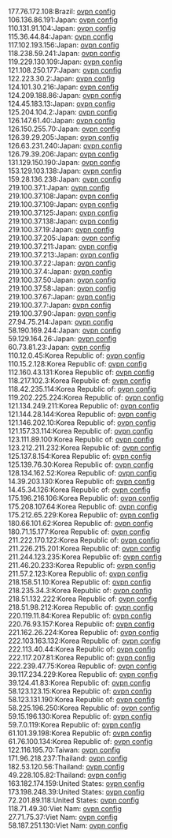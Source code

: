 177.76.172.108:Brazil: [ovpn config](vpn/177_76_172_108.ovpn)  
106.136.86.191:Japan: [ovpn config](vpn/106_136_86_191.ovpn)  
110.131.91.104:Japan: [ovpn config](vpn/110_131_91_104.ovpn)  
115.36.44.84:Japan: [ovpn config](vpn/115_36_44_84.ovpn)  
117.102.193.156:Japan: [ovpn config](vpn/117_102_193_156.ovpn)  
118.238.59.241:Japan: [ovpn config](vpn/118_238_59_241.ovpn)  
119.229.130.109:Japan: [ovpn config](vpn/119_229_130_109.ovpn)  
121.108.250.177:Japan: [ovpn config](vpn/121_108_250_177.ovpn)  
122.223.30.2:Japan: [ovpn config](vpn/122_223_30_2.ovpn)  
124.101.30.216:Japan: [ovpn config](vpn/124_101_30_216.ovpn)  
124.209.188.86:Japan: [ovpn config](vpn/124_209_188_86.ovpn)  
124.45.183.13:Japan: [ovpn config](vpn/124_45_183_13.ovpn)  
125.204.104.2:Japan: [ovpn config](vpn/125_204_104_2.ovpn)  
126.147.61.40:Japan: [ovpn config](vpn/126_147_61_40.ovpn)  
126.150.255.70:Japan: [ovpn config](vpn/126_150_255_70.ovpn)  
126.39.29.205:Japan: [ovpn config](vpn/126_39_29_205.ovpn)  
126.63.231.240:Japan: [ovpn config](vpn/126_63_231_240.ovpn)  
126.79.39.206:Japan: [ovpn config](vpn/126_79_39_206.ovpn)  
131.129.150.190:Japan: [ovpn config](vpn/131_129_150_190.ovpn)  
153.129.103.138:Japan: [ovpn config](vpn/153_129_103_138.ovpn)  
159.28.136.238:Japan: [ovpn config](vpn/159_28_136_238.ovpn)  
219.100.37.1:Japan: [ovpn config](vpn/219_100_37_1.ovpn)  
219.100.37.108:Japan: [ovpn config](vpn/219_100_37_108.ovpn)  
219.100.37.109:Japan: [ovpn config](vpn/219_100_37_109.ovpn)  
219.100.37.125:Japan: [ovpn config](vpn/219_100_37_125.ovpn)  
219.100.37.138:Japan: [ovpn config](vpn/219_100_37_138.ovpn)  
219.100.37.19:Japan: [ovpn config](vpn/219_100_37_19.ovpn)  
219.100.37.205:Japan: [ovpn config](vpn/219_100_37_205.ovpn)  
219.100.37.211:Japan: [ovpn config](vpn/219_100_37_211.ovpn)  
219.100.37.213:Japan: [ovpn config](vpn/219_100_37_213.ovpn)  
219.100.37.22:Japan: [ovpn config](vpn/219_100_37_22.ovpn)  
219.100.37.4:Japan: [ovpn config](vpn/219_100_37_4.ovpn)  
219.100.37.50:Japan: [ovpn config](vpn/219_100_37_50.ovpn)  
219.100.37.58:Japan: [ovpn config](vpn/219_100_37_58.ovpn)  
219.100.37.67:Japan: [ovpn config](vpn/219_100_37_67.ovpn)  
219.100.37.7:Japan: [ovpn config](vpn/219_100_37_7.ovpn)  
219.100.37.90:Japan: [ovpn config](vpn/219_100_37_90.ovpn)  
27.94.75.214:Japan: [ovpn config](vpn/27_94_75_214.ovpn)  
58.190.169.244:Japan: [ovpn config](vpn/58_190_169_244.ovpn)  
59.129.164.26:Japan: [ovpn config](vpn/59_129_164_26.ovpn)  
60.73.81.23:Japan: [ovpn config](vpn/60_73_81_23.ovpn)  
110.12.0.45:Korea Republic of: [ovpn config](vpn/110_12_0_45.ovpn)  
110.15.2.128:Korea Republic of: [ovpn config](vpn/110_15_2_128.ovpn)  
112.160.43.131:Korea Republic of: [ovpn config](vpn/112_160_43_131.ovpn)  
118.217.102.3:Korea Republic of: [ovpn config](vpn/118_217_102_3.ovpn)  
118.42.235.114:Korea Republic of: [ovpn config](vpn/118_42_235_114.ovpn)  
119.202.225.224:Korea Republic of: [ovpn config](vpn/119_202_225_224.ovpn)  
121.134.249.211:Korea Republic of: [ovpn config](vpn/121_134_249_211.ovpn)  
121.144.28.144:Korea Republic of: [ovpn config](vpn/121_144_28_144.ovpn)  
121.146.202.10:Korea Republic of: [ovpn config](vpn/121_146_202_10.ovpn)  
121.157.33.114:Korea Republic of: [ovpn config](vpn/121_157_33_114.ovpn)  
123.111.89.100:Korea Republic of: [ovpn config](vpn/123_111_89_100.ovpn)  
123.212.211.232:Korea Republic of: [ovpn config](vpn/123_212_211_232.ovpn)  
125.137.8.154:Korea Republic of: [ovpn config](vpn/125_137_8_154.ovpn)  
125.139.76.30:Korea Republic of: [ovpn config](vpn/125_139_76_30.ovpn)  
128.134.162.52:Korea Republic of: [ovpn config](vpn/128_134_162_52.ovpn)  
14.39.203.130:Korea Republic of: [ovpn config](vpn/14_39_203_130.ovpn)  
14.45.34.126:Korea Republic of: [ovpn config](vpn/14_45_34_126.ovpn)  
175.196.216.106:Korea Republic of: [ovpn config](vpn/175_196_216_106.ovpn)  
175.208.107.64:Korea Republic of: [ovpn config](vpn/175_208_107_64.ovpn)  
175.212.65.229:Korea Republic of: [ovpn config](vpn/175_212_65_229.ovpn)  
180.66.101.62:Korea Republic of: [ovpn config](vpn/180_66_101_62.ovpn)  
180.71.15.177:Korea Republic of: [ovpn config](vpn/180_71_15_177.ovpn)  
211.222.170.122:Korea Republic of: [ovpn config](vpn/211_222_170_122.ovpn)  
211.226.215.201:Korea Republic of: [ovpn config](vpn/211_226_215_201.ovpn)  
211.244.123.235:Korea Republic of: [ovpn config](vpn/211_244_123_235.ovpn)  
211.46.20.233:Korea Republic of: [ovpn config](vpn/211_46_20_233.ovpn)  
211.57.2.123:Korea Republic of: [ovpn config](vpn/211_57_2_123.ovpn)  
218.158.51.10:Korea Republic of: [ovpn config](vpn/218_158_51_10.ovpn)  
218.235.34.3:Korea Republic of: [ovpn config](vpn/218_235_34_3.ovpn)  
218.51.132.222:Korea Republic of: [ovpn config](vpn/218_51_132_222.ovpn)  
218.51.98.212:Korea Republic of: [ovpn config](vpn/218_51_98_212.ovpn)  
220.119.11.84:Korea Republic of: [ovpn config](vpn/220_119_11_84.ovpn)  
220.76.93.157:Korea Republic of: [ovpn config](vpn/220_76_93_157.ovpn)  
221.162.26.224:Korea Republic of: [ovpn config](vpn/221_162_26_224.ovpn)  
222.103.163.132:Korea Republic of: [ovpn config](vpn/222_103_163_132.ovpn)  
222.113.40.44:Korea Republic of: [ovpn config](vpn/222_113_40_44.ovpn)  
222.117.207.81:Korea Republic of: [ovpn config](vpn/222_117_207_81.ovpn)  
222.239.47.75:Korea Republic of: [ovpn config](vpn/222_239_47_75.ovpn)  
39.117.234.229:Korea Republic of: [ovpn config](vpn/39_117_234_229.ovpn)  
39.124.41.83:Korea Republic of: [ovpn config](vpn/39_124_41_83.ovpn)  
58.123.123.15:Korea Republic of: [ovpn config](vpn/58_123_123_15.ovpn)  
58.123.131.190:Korea Republic of: [ovpn config](vpn/58_123_131_190.ovpn)  
58.225.196.250:Korea Republic of: [ovpn config](vpn/58_225_196_250.ovpn)  
59.15.196.130:Korea Republic of: [ovpn config](vpn/59_15_196_130.ovpn)  
59.7.0.119:Korea Republic of: [ovpn config](vpn/59_7_0_119.ovpn)  
61.101.39.198:Korea Republic of: [ovpn config](vpn/61_101_39_198.ovpn)  
61.76.100.134:Korea Republic of: [ovpn config](vpn/61_76_100_134.ovpn)  
122.116.195.70:Taiwan: [ovpn config](vpn/122_116_195_70.ovpn)  
171.96.218.237:Thailand: [ovpn config](vpn/171_96_218_237.ovpn)  
182.53.120.56:Thailand: [ovpn config](vpn/182_53_120_56.ovpn)  
49.228.105.82:Thailand: [ovpn config](vpn/49_228_105_82.ovpn)  
163.182.174.159:United States: [ovpn config](vpn/163_182_174_159.ovpn)  
173.198.248.39:United States: [ovpn config](vpn/173_198_248_39.ovpn)  
72.201.89.118:United States: [ovpn config](vpn/72_201_89_118.ovpn)  
118.71.49.30:Viet Nam: [ovpn config](vpn/118_71_49_30.ovpn)  
27.71.75.37:Viet Nam: [ovpn config](vpn/27_71_75_37.ovpn)  
58.187.251.130:Viet Nam: [ovpn config](vpn/58_187_251_130.ovpn)  
